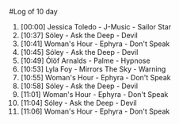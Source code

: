 #Log of 10 day

1. [00:00] Jessica Toledo - J-Music - Sailor Star
1. [10:37] Sóley - Ask the Deep - Devil
1. [10:41] Woman's Hour - Ephyra - Don't Speak
1. [10:45] Sóley - Ask the Deep - Devil
1. [10:49] Ólöf Arnalds - Palme - Hypnose
1. [10:53] Lyla Foy - Mirrors The Sky - Warning
1. [10:55] Woman's Hour - Ephyra - Don't Speak
1. [10:58] Sóley - Ask the Deep - Devil
1. [11:01] Woman's Hour - Ephyra - Don't Speak
1. [11:04] Sóley - Ask the Deep - Devil
1. [11:06] Woman's Hour - Ephyra - Don't Speak
